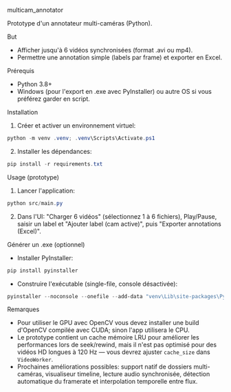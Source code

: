 multicam_annotator

Prototype d'un annotateur multi-caméras (Python).

But
- Afficher jusqu'à 6 vidéos synchronisées (format .avi ou mp4).
- Permettre une annotation simple (labels par frame) et exporter en Excel.

Prérequis
- Python 3.8+
- Windows (pour l'export en .exe avec PyInstaller) ou autre OS si vous préférez garder en script.

Installation
1. Créer et activer un environnement virtuel:

```powershell
python -m venv .venv; .venv\Scripts\Activate.ps1
```

2. Installer les dépendances:

```powershell
pip install -r requirements.txt
```

Usage (prototype)
1. Lancer l'application:

```powershell
python src/main.py
```

2. Dans l'UI: "Charger 6 vidéos" (sélectionnez 1 à 6 fichiers), Play/Pause, saisir un label et "Ajouter label (cam active)", puis "Exporter annotations (Excel)".

Générer un .exe (optionnel)
- Installer PyInstaller:

```powershell
pip install pyinstaller
```

- Construire l'exécutable (single-file, console désactivée):

```powershell
pyinstaller --noconsole --onefile --add-data "venv\Lib\site-packages\PySide6;PySide6" src\main.py
```

Remarques
- Pour utiliser le GPU avec OpenCV vous devez installer une build d'OpenCV compilée avec CUDA; sinon l'app utilisera le CPU.
- Le prototype contient un cache mémoire LRU pour améliorer les performances lors de seek/rewind, mais il n'est pas optimisé pour des vidéos HD longues à 120 Hz — vous devrez ajuster `cache_size` dans `VideoWorker`.
- Prochaines améliorations possibles: support natif de dossiers multi-caméras, visualiseur timeline, lecture audio synchronisée, détection automatique du framerate et interpolation temporelle entre flux.
